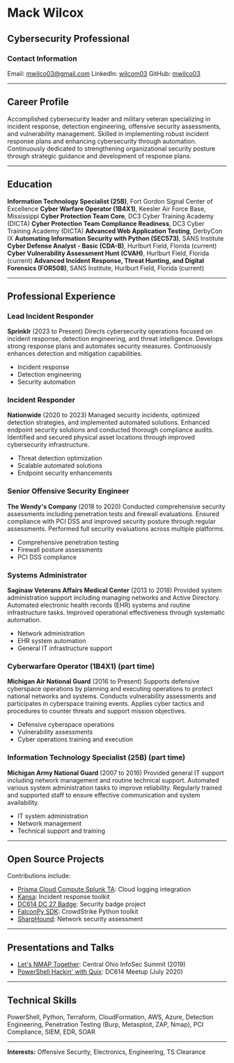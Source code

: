 # Mack Wilcox

## Cybersecurity Professional

### Contact Information

Email: [mwilco03@gmail.com](mailto:mwilco03@gmail.com)
LinkedIn: [wilcom03](https://www.linkedin.com/in/wilcom03)
GitHub: [mwilco03](https://github.com/mwilco03)

---

## Career Profile

Accomplished cybersecurity leader and military veteran specializing in incident response, detection engineering, offensive security assessments, and vulnerability management. Skilled in implementing robust incident response plans and enhancing cybersecurity through automation. Continuously dedicated to strengthening organizational security posture through strategic guidance and development of response plans.

---

## Education

**Information Technology Specialist (25B)**, Fort Gordon Signal Center of Excellence
**Cyber Warfare Operator (1B4X1)**, Keesler Air Force Base, Mississippi
**Cyber Protection Team Core**, DC3 Cyber Training Academy (DICTA)
**Cyber Protection Team Compliance Readiness**, DC3 Cyber Training Academy (DICTA)
**Advanced Web Application Testing**, DerbyCon IX
**Automating Information Security with Python (SEC573)**, SANS Institute
**Cyber Defense Analyst - Basic (CDA-B)**, Hurlburt Field, Florida (current)
**Cyber Vulnerability Assessment Hunt (CVAH)**, Hurlburt Field, Florida (current)
**Advanced Incident Response, Threat Hunting, and Digital Forensics (FOR508)**, SANS Institute, Hurlburt Field, Florida (current)

---

## Professional Experience

### Lead Incident Responder

**Sprinklr** (2023 to Present)
Directs cybersecurity operations focused on incident response, detection engineering, and threat intelligence. Develops strong response plans and automates security measures. Continuously enhances detection and mitigation capabilities.

* Incident response
* Detection engineering
* Security automation

### Incident Responder

**Nationwide** (2020 to 2023)
Managed security incidents, optimized detection strategies, and implemented automated solutions. Enhanced endpoint security solutions and conducted thorough compliance audits. Identified and secured physical asset locations through improved cybersecurity infrastructure.

* Threat detection optimization
* Scalable automated solutions
* Endpoint security enhancements

### Senior Offensive Security Engineer

**The Wendy's Company** (2018 to 2020)
Conducted comprehensive security assessments including penetration tests and firewall evaluations. Ensured compliance with PCI DSS and improved security posture through regular assessments. Performed full security evaluations across multiple platforms.

* Comprehensive penetration testing
* Firewall posture assessments
* PCI DSS compliance

### Systems Administrator

**Saginaw Veterans Affairs Medical Center** (2013 to 2018)
Provided system administration support including managing networks and Active Directory. Automated electronic health records (EHR) systems and routine infrastructure tasks. Improved operational effectiveness through systematic automation.

* Network administration
* EHR system automation
* General IT infrastructure support

### Cyberwarfare Operator (1B4X1) (part time)

**Michigan Air National Guard** (2016 to Present)
Supports defensive cyberspace operations by planning and executing operations to protect national networks and systems. Conducts vulnerability assessments and participates in cyberspace training events. Applies cyber tactics and procedures to counter threats and support mission objectives.

* Defensive cyberspace operations
* Vulnerability assessments
* Cyber operations training and execution

### Information Technology Specialist (25B) (part time)

**Michigan Army National Guard** (2007 to 2016)
Provided general IT support including network management and routine technical support. Automated various system administration tasks to improve reliability. Regularly trained and supported staff to ensure effective communication and system availability.

* IT system administration
* Network management
* Technical support and training

---

## Open Source Projects

Contributions include:

* [Prisma Cloud Compute Splunk TA](https://github.com/PaloAltoNetworks/prisma-cloud-compute-splunk): Cloud logging integration
* [Kansa](https://github.com/davehull/Kansa/pull/208): Incident response toolkit
* [DC614 DC 27 Badge](https://github.com/dc614/DC-27-Badge): Security badge project
* [FalconPy SDK](https://github.com/CrowdStrike/falconpy): CrowdStrike Python toolkit
* [SharpHound](https://github.com/BloodHoundAD/SharpHound): Network security assessment

---

## Presentations and Talks

* [Let's NMAP Together](https://www.infosecsummit.com/ehome/2019cbusinfosec/agenda/): Central Ohio InfoSec Summit (2019)
* [PowerShell Hackin' with Quix](https://github.com/dc614/presentations/blob/master/2020-07-09_Powershell_Hackin_with_Quix/POWERSHELL_HACKIN_W__QUIX.pdf): DC614 Meetup (July 2020)

---

## Technical Skills

PowerShell, Python, Terraform, CloudFormation, AWS, Azure, Detection Engineering, Penetration Testing (Burp, Metasploit, ZAP, Nmap), PCI Compliance, SIEM, EDR, SOAR

---

**Interests:** Offensive Security, Electronics, Engineering, TS Clearance
